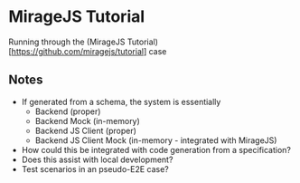# MirageJS Tutorial

Running through the (MirageJS Tutorial)[https://github.com/miragejs/tutorial] case 

## Notes

- If generated from a schema, the system is essentially
    - Backend (proper)
    - Backend Mock (in-memory)
    - Backend JS Client (proper)
    - Backend JS Client Mock (in-memory - integrated with MirageJS)
- How could this be integrated with code generation from a specification?
- Does this assist with local development?
- Test scenarios in an pseudo-E2E case?
